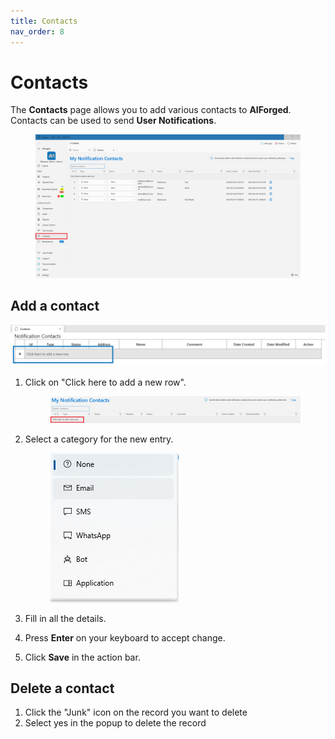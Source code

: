 ```yaml
---
title: Contacts
nav_order: 8
---
```


# Contacts

The **Contacts** page allows you to add various contacts to **AIForged**. Contacts can be used to send **User Notifications**.

<figure><img src=".gitbook/assets/image (30) (1) (1).png" alt=""><figcaption></figcaption></figure>

## Add a contact

![](<assets/image (45) (1).png>)

1.  Click on "Click here to add a new row".

    <figure><img src=".gitbook/assets/image (34) (1) (1).png" alt=""><figcaption></figcaption></figure>
2.  Select a category for the new entry.

    <figure><img src=".gitbook/assets/image (12) (3) (1).png" alt=""><figcaption></figcaption></figure>
3. Fill in all the details.
4. Press **Enter** on your keyboard to accept change.
5. Click **Save** in the action bar.

## Delete a contact

1. Click the "Junk" icon on the record you want to delete
2. Select yes in the popup to delete the record
